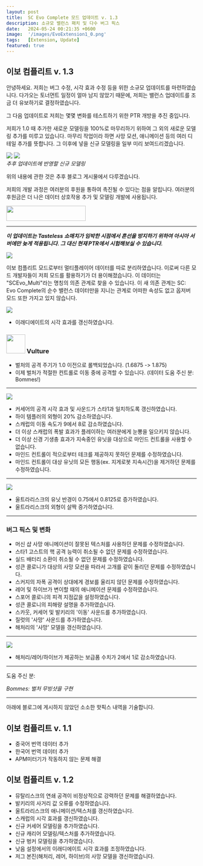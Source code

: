 ```yaml
---
layout: post
title:  SC Evo Complete 모드 업데이트 v. 1.3
description: 소규모 밸런스 패치 및 다수 버그 픽스
date:   2024-05-24 00:21:35 +0600
image:  '/images/EvoExtension1_0.png'
tags:   [Extension, Update]
featured: true
---
```


## 이보 컴플리트 v. 1.3

안녕하세요. 저희는 버그 수정, 시각 효과 수정 등을 위한 소규모 업데이트를 마련하였습니다. 다가오는 토너먼트 일정이 얼마 남지 않았기 때문에, 저희는 밸런스 업데이트를 조금 더 유보하기로 결정하였습니다.

그 다음 업데이트로 저희는 몇몇 변화를 테스트하기 위한 PTR 개방을 추진 중입니다.

저희가 1.0 때 추가한 새로운 모델링을 100%로 마무리하기 위하여 그 외의 새로운 모델링 추가를 미루고 있습니다. 마무리 작업이라 하면 사망 모션, 애니메이션 등의 여러 디테일 추가를 뜻합니다. 그 이후에 넣을 신규 모델링을 일부 미리 보여드리겠습니다.

<div class="gallery-box">
  <div class="gallery">
    <img src="{{site.baseurl}}/images/teaser-queennest.png">
    <img src="{{site.baseurl}}/images/teaser-sciencevessel.png">
  </div>
  <em>추후 업데이트에 반영할 신규 모델링</em>
</div>

위의 내용에 관한 것은 추후 블로그 게시물에서 다루겠습니다.

저희의 개발 과정은 여러분의 후원을 통하여 촉진될 수 있다는 점을 알립니다. 여러분의 후원금은 더 나은 데이터 상호작용 추가 및 모델링 개발에 사용됩니다.

<a href="https://paypal.me/KopruluKat/"><img src="{{site.baseurl}}/images/blue.png" width="210" height="40"></a> 

***

***이 업데이트는 Tasteless 쇼매치가 임박한 시점에서 혼선을 방지하기 위하여 아시아 서버에만 늦게 적용됩니다. 그 대신 현재 PTR에서 시험해보실 수 있습니다.***

![]({{site.baseurl}}/images/Divider_Extension.png)

이보 컴플리트 모드로부터 멀티플레이어 데이터를 따로 분리하였습니다. 이로써 다른 모드 개발자들이 저희 모드를 활용하기가 더 용이해졌습니다. 이 데이터는 "SCEvo_Multi"라는 명칭의 의존 관계로 찾을 수 있습니다.
이 새 의존 관계는 SC: Evo Complete의 순수 밸런스 데이터만을 지니는 관계로 어떠한 속성도 없고 옵저버 모드 또한 가지고 있지 않습니다.

![]({{site.baseurl}}/images/Divider_Terran.png)

- 이래디에이트의 시각 효과를 갱신하였습니다.

### <img src="{{site.baseurl}}/images/btn-unit-terran-vulture@scbw.png" width="50" height="50"> Vulture

- 벌처의 공격 주기가 1.0 이전으로 롤백되었습니다. (1.6875 -> 1.875)
- 이제 벌처가 적절한 컨트롤로 이동 중에 공격할 수 있습니다. (데이터 도움 주신 분: Bommes!)

***

![]({{site.baseurl}}/images/Divider_Protoss.png)

- 커세어의 공격 시각 효과 및 사운드가 스타1과 일치하도록 갱신하였습니다.
- 하이 템플러의 외형이 20% 감소하였습니다.
- 스캐럽의 이동 속도가 9에서 8로 감소하였습니다.
- 더 이상 스캐럽의 폭발 효과가 플레이하는 여러분에게 눈뽕을 일으키지 않습니다.
- 더 이상 신경 기생충 효과가 지속중인 유닛을 대상으로 마인드 컨트롤을 사용할 수 없습니다.
- 마인드 컨트롤이 적으로부터 테크를 제공하지 못하던 문제를 수정하였습니다.
- 마인드 컨트롤이 대상 유닛의 모든 행동(ex. 지게로봇 지속시간)을 제거하던 문제를 수정하였습니다.

***

![]({{site.baseurl}}/images/Divider_Zerg.png)

- 울트라리스크의 유닛 반경이 0.75에서 0.8125로 증가하였습니다.
- 울트라리스크의 외형이 살짝 증가하였습니다.

***

### 버그 픽스 및 변화
- 머신 샵 사망 애니메이션이 잘못된 텍스처를 사용하던 문제를 수정하였습니다.
- 스타1 고스트의 핵 공격 능력이 취소될 수 없던 문제를 수정하였습니다.
- 실드 배터리 소환이 취소될 수 없던 문제를 수정하였습니다.
- 성큰 콜로니가 대상의 사망 모션을 따라서 고개를 같이 돌리던 문제를 수정하였습니다.
- 스커지의 자폭 공격이 상대에게 경보를 울리지 않던 문제를 수정하였습니다.
- 레어 및 하이브가 변이할 때의 애니메이션 문제를 수정하였습니다.
- 스포어 콜로니의 피격 지점값을 설정하였습니다.
- 성큰 콜로니의 피해량 설명을 추가하였습니다.
- 스카웃, 커세어 및 발키리의 '이동' 사운드를 추가하였습니다.
- 질럿의 '사망' 사운드를 추가하였습니다.
- 해처리의 '사망' 모델을 갱신하였습니다.

***

![]({{site.baseurl}}/images/Divider_Legacy.png)

- 해처리/레어/하이브가 제공하는 보급품 수치가 2에서 1로 감소하였습니다.

***

도움 주신 분: 

_Bommes: 벌처 무빙샷을 구현_

***

아래에 블로그에 게시하지 않았던 소소한 핫픽스 내역을 기술합니다.

## 이보 컴플리트 v. 1.1

- 중국어 번역 데이터 추가
- 한국어 번역 데이터 추가
- APM미터기가 작동하지 않는 문제 해결

## 이보 컴플리트 v. 1.2

- 뮤탈리스크의 연쇄 공격이 비정상적으로 강력하던 문제를 해결하였습니다.
- 발키리의 사거리 값 오류를 수정하였습니다.
- 울트라리스크의 애니메이션/텍스처를 갱신하였습니다.
- 스캐럽의 시각 효과를 갱신하였습니다.
- 신규 커세어 모델링을 추가하였습니다.
- 신규 캐리어 모델링/텍스처를 추가하였습니다.
- 신규 벙커 모델링을 추가하였습니다.
- 낮음 설정에서의 이래디에이트 시각 효과를 조정하였습니다.
- 저그 본진(해처리, 레어, 하이브)의 사망 모델을 갱신하였습니다.